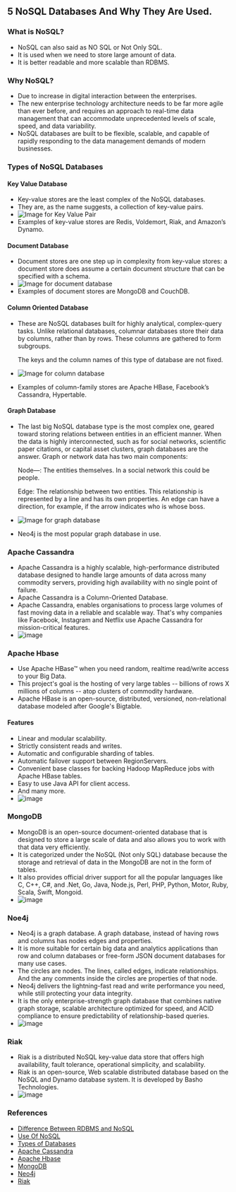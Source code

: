 ## 5 NoSQL Databases And Why They Are Used.

### What is NoSQL?
* NoSQL can also said as NO SQL or Not Only SQL.
* It is used when we need to store large amount of data.
* It is better readable and more scalable than RDBMS.

### Why NoSQL?
* Due to increase in digital interaction between the enterprises.
* The new enterprise technology architecture needs to be far more agile than ever before, and requires an approach to real-time data management that can accommodate unprecedented levels of scale, speed, and data variability.
* NoSQL databases are built to be flexible, scalable, and capable of rapidly responding to the data management demands of modern businesses. 

### Types of NoSQL Databases

#### Key Value Database
* Key-value stores are the least complex of the NoSQL databases.
* They are, as the name suggests, a collection of key-value pairs.
* ![Image for Key Value Pair](https://user-images.githubusercontent.com/95225089/183360583-a408d21c-83c4-4d81-bcb6-862366d1c38c.png)
* Examples of key-value stores are Redis, Voldemort, Riak, and Amazon’s Dynamo.

#### Document Database
* Document stores are one step up in complexity from key-value stores: a document store does assume a certain document structure that can be specified with a schema.
* ![Image for document database](https://user-images.githubusercontent.com/95225089/183365707-83fd9e0f-bcfb-4e27-91c4-314c870f0967.png)
* Examples of document stores are MongoDB and CouchDB.

#### Column Oriented Database
* These are NoSQL databases built for highly analytical, complex-query tasks. Unlike relational databases, columnar databases store their data by           columns, rather than by rows. These columns are gathered to form subgroups.

    The keys and the column names of this type of database are not fixed.
* ![Image for column database](https://user-images.githubusercontent.com/95225089/183368781-065bf412-07a1-4208-b1a4-0d2b213bdf62.png)
* Examples of column-family stores are Apache HBase, Facebook’s Cassandra, Hypertable.

#### Graph Database
* The last big NoSQL database type is the most complex one, geared toward storing relations between entities in an efficient manner. When the data is highly interconnected, such as for social networks, scientific paper citations, or capital asset clusters, graph databases are the answer. Graph or network data has two main components:

    Node—: The entities themselves. In a social network this could be people.

    Edge: The relationship between two entities. This relationship is represented by a line and has its own properties. An edge can have a direction, for             example, if the arrow indicates who is whose boss. 
 * ![Image for graph database](https://user-images.githubusercontent.com/95225089/183368089-0dc10ac3-86f1-456e-8fa2-fb028320393d.png)
 * Neo4j is the most popular graph database in use.
 ### Apache Cassandra
 * Apache Cassandra is a highly scalable, high-performance distributed database designed to handle large amounts of data across many commodity servers,      providing high availability with no single point of failure.
 * Apache Cassandra is a Column-Oriented Database.
 * Apache Cassandra, enables organisations to process large volumes of fast moving data in a reliable and scalable way. That's why companies like            Facebook, Instagram and Netflix use Apache Cassandra for mission-critical features.
 * ![image](https://user-images.githubusercontent.com/95225089/183370774-84bccb1f-7ab4-4894-b6d8-c0d27bf340fb.png)
 
 ### Apache Hbase
 * Use Apache HBase™ when you need random, realtime read/write access to your Big Data.
 * This project's goal is the hosting of very large tables -- billions of rows X millions of columns -- atop clusters of commodity hardware. 
 * Apache HBase is an open-source, distributed, versioned, non-relational database modeled after Google's Bigtable.
 
 #### Features
 * Linear and modular scalability.
 * Strictly consistent reads and writes.
 * Automatic and configurable sharding of tables.
 * Automatic failover support between RegionServers.
 * Convenient base classes for backing Hadoop MapReduce jobs with Apache HBase tables.
 * Easy to use Java API for client access.
 * And many more.
 * ![image](https://user-images.githubusercontent.com/95225089/183372040-c6add209-3e0e-4548-8ae7-5bf79e02ae39.png)
 
 ### MongoDB
 * MongoDB is an open-source document-oriented database that is designed to store a large scale of data and also allows you to work with that data very      efficiently. 
 * It is categorized under the NoSQL (Not only SQL) database because the storage and retrieval of data in the MongoDB are not in the form of tables. 
 * It also provides official driver support for all the popular languages like C, C++, C#, and .Net, Go, Java, Node.js, Perl, PHP, Python, Motor, Ruby,      Scala, Swift, Mongoid.
 * ![image](https://user-images.githubusercontent.com/95225089/183375002-e7268c01-57da-4252-bd38-f56aaacdd3fb.png)

 ### Noe4j
 * Neo4j is a graph database. A graph database, instead of having rows and columns has nodes edges and properties.
 * It is more suitable for certain big data and analytics applications than row and column databases or free-form JSON document databases for many use      cases.
 * The circles are nodes. The lines, called edges, indicate relationships. And the any comments inside the circles are properties of that node.
 * Neo4j delivers the lightning-fast read and write performance you need, while still protecting your data integrity.
 * It is the only enterprise-strength graph database that combines native graph storage, scalable architecture optimized for speed, and ACID compliance      to ensure predictability of relationship-based queries.
 * ![image](https://user-images.githubusercontent.com/95225089/183375938-5050b4eb-dbbd-4efc-9450-deebe8606b32.png)
 
 ### Riak
 * Riak is a distributed NoSQL key-value data store that offers high availability, fault tolerance, operational simplicity, and      scalability.
 * Riak is an open-source, Web scalable distributed database based on the NoSQL and Dynamo database system. It is developed by Basho Technologies.
 * ![image](https://user-images.githubusercontent.com/95225089/183377724-57da86d2-bfce-40ac-9805-af6628a0d9b9.png)
### References
* [Difference Between RDBMS and NoSQL](https://www.geeksforgeeks.org/difference-between-relational-database-and-nosql/)
* [Use Of NoSQL](https://www.couchbase.com/resources/why-nosql)
* [Types of Databases](https://dzone.com/articles/nosql-database-types-1)
* [Apache Cassandra](https://www.tutorialspoint.com/cassandra/cassandra_introduction.htm)
* [Apache Hbase](https://hbase.apache.org/)
* [MongoDB](https://www.geeksforgeeks.org/what-is-mongodb-working-and-features/)
* [Neo4j](https://www.bmc.com/blogs/neo4j-graph-database/)
* [Riak](https://en.wikipedia.org/wiki/Riak)
